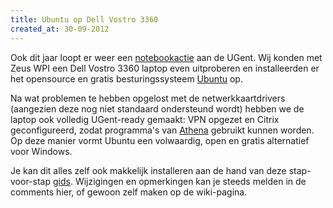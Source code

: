 ```yaml
---
title: Ubuntu op Dell Vostro 3360
created_at: 30-09-2012
---
```


Ook dit jaar loopt er weer een [notebookactie](https://chaos.ugent.be/notebook/indexrun.html) aan de UGent. Wij konden met Zeus WPI een Dell Vostro 3360 laptop even uitproberen en installeerden er het opensource en gratis besturingssysteem [Ubuntu](https://www.ubuntu.com) op.

Na wat problemen te hebben opgelost met de netwerkkaartdrivers (aangezien deze nog niet standaard ondersteund wordt) hebben we de laptop ook volledig UGent-ready gemaakt: VPN opgezet en Citrix geconfigureerd, zodat programma's van [Athena](https://athena.ugent.be) gebruikt kunnen worden. Op deze manier vormt Ubuntu een volwaardig, open en gratis alternatief voor Windows.

Je kan dit alles zelf ook makkelijk installeren aan de hand van deze stap-voor-stap [gids](https://zeus.ugent.be/wiki/Dell_Vostro_3360). Wijzigingen en opmerkingen kan je steeds melden in de comments hier, of gewoon zelf maken op de wiki-pagina.
